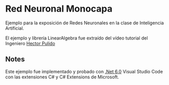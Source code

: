# Red Neuronal Monocapa
Ejemplo para la exposición de Redes Neuronales en la clase de Inteligencia Artificial.

El ejemplo y librería LinearAlgebra fue extraído del vídeo tutorial del Ingeniero [Hector Pulido](https://github.com/HectorPulido)

## Notes
Este ejemplo fue implementado y probado con [.Net 6.0](https://dotnet.microsoft.com/download)
Visual Studio Code con las extensiones C# y C# Extensions de Microsoft.